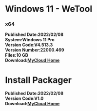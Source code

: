 # Windows 11 - WeTool
### x64   
**Published Date:2022/02/08   
System:Windows 11 Pro   
Version Code:V4.513.3   
Version Number:22000.469   
Files:10 GB   
Download:[MyCloud Home](https://home.mycloud.com/action/share/edc25853-df35-48b9-9462-6a59c8527a75)**

# Install Packager
**Published Date:2022/02/08   
Version Code:V1.0   
Download:[MyCloud Home](https://home.mycloud.com/action/share/75e9a257-4995-4016-ac10-11d49f83d1fe)**
